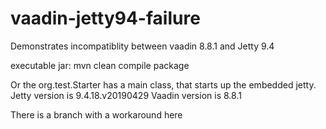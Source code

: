 # vaadin-jetty94-failure
Demonstrates incompatiblity between vaadin 8.8.1 and Jetty 9.4

executable jar:
mvn clean compile package

Or the org.test.Starter has a main class, that starts up the embedded jetty.
Jetty version is 9.4.18.v20190429
Vaadin version is 8.8.1

There is a branch with a workaround here
